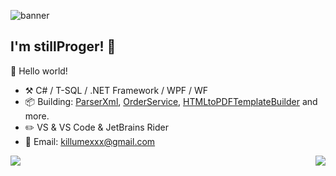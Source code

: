 ![banner](https://pm1.narvii.com/7151/92894fecf3b7422b46b43df610b26f85d4c8f927r1-1100-638v2_hq.jpg)

## I'm stillProger! 👋

🎊 Hello world!

- :hammer_and_pick: C# / T-SQL / .NET Framework / WPF / WF
- :package: Building: [ParserXml](https://github.com/stillProger/ParserXML), [OrderService](https://github.com/stillProger/OrderService), [HTMLtoPDFTemplateBuilder](https://github.com/stillProger/HTMLtoPDFTemplateBuilder) and more.
- :pencil2: VS & VS Code & JetBrains Rider
- :memo: Email: killumexxx@gmail.com

<img align="left" src="https://github-readme-stats.vercel.app/api?username=stillProger&show_icons=true&theme=tokyonight&&count_private=true"/>

<img align="right" src="https://github-readme-stats.vercel.app/api/top-langs/?username=stillProger&show_icons=true&theme=tokyonight&&count_private=true"/>


